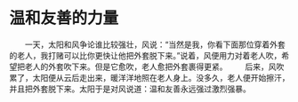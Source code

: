 # 温和友善的力量
　　一天，太阳和风争论谁比较强壮，风说：“当然是我，你看下面那位穿着外套的老人，我打赌可以比你更快让他把外套脱下来。”说着，风便用力对着老人吹，希望把老人的外套吹下来。但是它愈吹，老人愈把外套裹得更紧。 
　　后来，风吹累了，太阳便从云后走出来，暖洋洋地照在老人身上。没多久，老人便开始擦汗，并且把外套脱下来。太阳于是对风说道：温和友善永远强过激烈强暴。
  